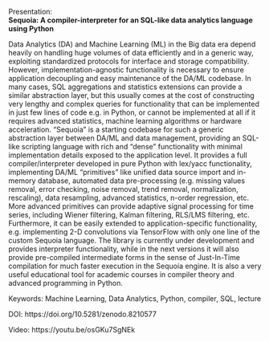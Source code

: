 Presentation:<br/>
<b>Sequoia: A compiler-interpreter for an SQL-like data analytics language using Python</b>

<p>Data Analytics (DA) and Machine Learning (ML) in the Big data era depend heavily on handling huge volumes of data efficiently and in a generic way, exploiting standardized protocols for interface and storage compatibility. However, implementation-agnostic functionality is necessary to ensure application decoupling and easy maintenance of the DA/ML codebase. In many cases, SQL aggregations and statistics extensions can provide a similar abstraction layer, but this usually comes at the cost of constructing very lengthy and complex queries for functionality that can be implemented in just few lines of code e.g. in Python, or cannot be implemented at all if it requires advanced statistics, machine learning algorithms or hardware acceleration. “Sequoia” is a starting codebase for such a generic abstraction layer between DA/ML and data management, providing an SQL-like scripting language with rich and “dense” functionality with minimal implementation details exposed to the application level. It provides a full compiler/interpreter developed in pure Python with lex/yacc functionality, implementing DA/ML “primitives” like unified data source import and in-memory database, automated data pre-processing (e.g. missing values removal, error checking, noise removal, trend removal, normalization, rescaling), data resampling, advanced statistics, n-order regression, etc. More advanced primitives can provide adaptive signal processing for time series, including Wiener filtering, Kalman filtering, RLS/LMS filtering, etc. Furthermore, it can be easily extended to application-specific functionality, e.g. implementing 2-D convolutions via TensorFlow with only one line of the custom Sequoia language. The library is currently under development and provides interpreter functionality, while in the next versions it will also provide pre-compiled intermediate forms in the sense of Just-In-Time compilation for much faster execution in the Sequoia engine. It is also a very useful educational tool for academic courses in compiler theory and advanced programming in Python.</p>
<p>Keywords: Machine Learning, Data Analytics, Python, compiler, SQL, lecture</p>
<p>DOI: https://doi.org/10.5281/zenodo.8210577</p>
<p>Video: https://youtu.be/osGKu7SgNEk</p>
